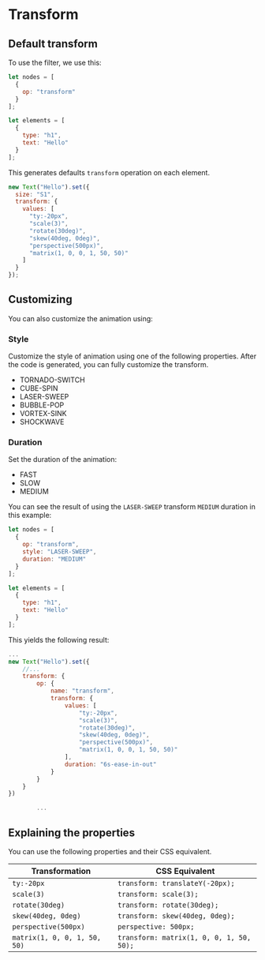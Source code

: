 # Transform


## Default transform
To use the filter, we use this:

```js
let nodes = [
  {
    op: "transform"
  }
];

let elements = [
  {
    type: "h1",
    text: "Hello"
  }
];
```

This generates defaults ```transform``` operation on each element.  

```js
new Text("Hello").set({
  size: "S1",
  transform: {
    values: [
      "ty:-20px",
      "scale(3)",
      "rotate(30deg)",
      "skew(40deg, 0deg)",
      "perspective(500px)",
      "matrix(1, 0, 0, 1, 50, 50)"
    ]
  }
});
``` 



## Customizing
You can also customize the animation using: 

### Style
Customize the style of animation using one of the following properties. After the code is generated, you can fully customize the transform.

- TORNADO-SWITCH
- CUBE-SPIN
- LASER-SWEEP
- BUBBLE-POP
- VORTEX-SINK
- SHOCKWAVE

### Duration 
Set the duration of the animation:
* FAST
* SLOW
* MEDIUM


You can see the result of using the ```LASER-SWEEP``` transform ```MEDIUM``` duration in this example:

```js
let nodes = [
  {
    op: "transform",
    style: "LASER-SWEEP",
    duration: "MEDIUM"
  }
];

let elements = [
  {
    type: "h1",
    text: "Hello"
  }
];
```

This yields the following result:
```js
...
new Text("Hello").set({
    //...
    transform: {
        op: {
            name: "transform",
            transform: {
                values: [
                    "ty:-20px",
                    "scale(3)",
                    "rotate(30deg)",
                    "skew(40deg, 0deg)",
                    "perspective(500px)",
                    "matrix(1, 0, 0, 1, 50, 50)"
                ],
                duration: "6s-ease-in-out"
            }
        }
    }
})

        ...
```


## Explaining the properties

You can use the following properties and their CSS equivalent.

| Transformation        | CSS Equivalent                        |
|----------------------|--------------------------------------|
| `ty:-20px`          | `transform: translateY(-20px);`     |
| `scale(3)`          | `transform: scale(3);`             |
| `rotate(30deg)`     | `transform: rotate(30deg);`        |
| `skew(40deg, 0deg)` | `transform: skew(40deg, 0deg);`    |
| `perspective(500px)`| `perspective: 500px;`             |
| `matrix(1, 0, 0, 1, 50, 50)` | `transform: matrix(1, 0, 0, 1, 50, 50);` |




